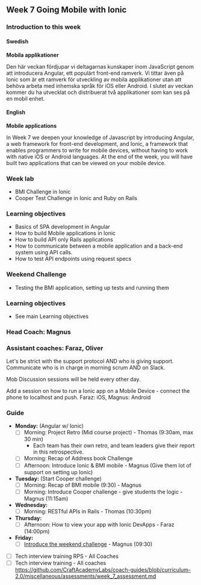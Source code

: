 ## Week 7 Going Mobile with Ionic
### Introduction to this week

#### Swedish
**Mobila applikationer**

Den här veckan fördjupar vi deltagarnas kunskaper inom JavaScript genom att introducera Angular, ett populärt front-end ramverk. Vi tittar även på Ionic som är ett ramverk för utveckling av mobila applikationer utan att behöva arbeta med inhemska språk för iOS eller Android. I slutet av veckan kommer du ha utvecklat och distribuerat två applikationer som kan ses på en mobil enhet.

#### English
**Mobile applications**

In Week 7 we deepen your knowledge of Javascript by introducing Angular, a web framework for front-end development, and Ionic, a framework that enables programmers to write for mobile devices, without having to work with native iOS or Android languages. At the end of the week, you will have built two applications that can be viewed on your mobile device.

### Week lab
* BMI Challenge in Ionic
* Cooper Test Challenge in Ionic and Ruby on Rails

### Learning objectives
* Basics of SPA development in Angular
* How to build Mobile applications in Ionic
* How to build API only Rails applications
* How to communicate between a mobile application and a back-end system using API calls.
* How to test API endpoints using request specs

### Weekend Challenge
* Testing the BMI application, setting up tests and running them

### Learning objectives
* See main Learning objectives

### Head Coach: Magnus 
### Assistant coaches: Faraz, Oliver
Let's be strict with the support protocol AND who is giving support. Communicate who is in charge in morning scrum AND on Slack.

Mob Discussion sessions will be held every other day.

Add a session on how to run a Ionic app on a Mobile Device - connect the phone to localhost and push. Faraz: iOS, Magnus: Android

### Guide
- **Monday:** (Angular w/ Ionic)  
  - [ ] Morning: Project Retro (Mid course project) - Thomas (9:30am, max 30 min)
    - Each team has their own retro, and team leaders give their report in this retrospective.
  - [ ] Morning: Recap of Address book Challenge
  - [ ] Afternoon: Introduce Ionic & BMI mobile - Magnus (Give them lot of support on setting up Ionic) 

- **Tuesday:** (Start Cooper challenge) 
  - [ ] Morning: Recap of BMI mobile (9:30) - Magnus
  - [ ] Morning: Introduce Cooper challenge - give students the logic - Magnus (11:15am)

- **Wednesday:**  
  - [ ] Morning: RESTful APIs in Rails - Thomas (10:30pm)

- **Thursday:**  
  - [ ] Afternoon: How to view your app with Ionic DevApps - Faraz (14:00pm)

- **Friday:**
  - [ ] [Introduce the weekend challenge](https://class.craftacademy.co/courses/course-v1:CraftAcademy+CA-CC-01+2018/courseware/96bf29b196214229a1f5b420c670ac7f/71f526bca64d410abab417bd304e68f6/?activate_block_id=block-v1%3ACraftAcademy%2BCA-CC-01%2B2018%2Btype%40sequential%2Bblock%4071f526bca64d410abab417bd304e68f6) - Magnus (09:30)
- [ ] Tech interview training RPS - All Coaches
- [ ] Tech interview training - All coaches https://github.com/CraftAcademyLabs/coach-guides/blob/curriculum-2.0/miscellaneous/assessments/week_7_assessment.md
